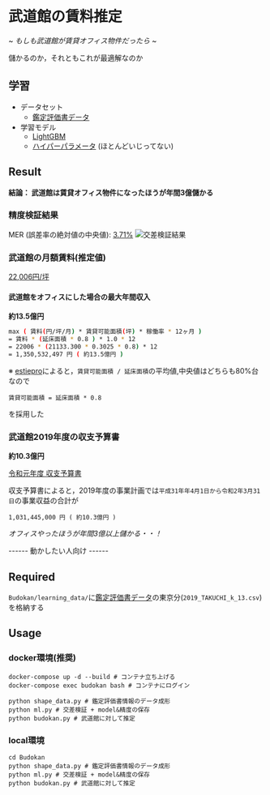 # 武道館の賃料推定

~ *もしも武道館が賃貸オフィス物件だったら* ~

儲かるのか，それともこれが最適解なのか

## 学習

* データセット
    * [鑑定評価書データ](https://www.land.mlit.go.jp/landPrice/CSVDownloadServlet)
* 学習モデル
    * [LightGBM](https://lightgbm.readthedocs.io/en/latest/)
    * [ハイパーパラメータ](https://github.com/mynkit/Budokan_Rent_Estimate/blob/master/Budokan/accuracy/result.json) (ほとんどいじってない)

## Result

**結論： 武道館は賃貸オフィス物件になったほうが年間3億儲かる**

### 精度検証結果

MER (誤差率の絶対値の中央値): [3.71%](https://github.com/mynkit/Budokan_Rent_Estimate/blob/master/Budokan/accuracy/result.json)
![交差検証結果](https://github.com/mynkit/Budokan_Rent_Estimate/blob/master/Budokan/accuracy/accuracy.png)

### 武道館の月額賃料(推定値)

[22,006円/坪](https://github.com/mynkit/Budokan_Rent_Estimate/blob/master/Budokan/result/budokan_rent_tsubo.json)

#### 武道館をオフィスにした場合の最大年間収入

**約13.5億円**

```sh
max ( 賃料(円/坪/月) * 賃貸可能面積(坪) * 稼働率 * 12ヶ月 )
= 賃料 * (延床面積 * 0.8 ) * 1.0 * 12
= 22006 * (21133.300 * 0.3025 * 0.8) * 12
= 1,350,532,497 円 ( 約13.5億円 )
```

※ [estiepro](https://pro.estie.jp/)によると，`賃貸可能面積 / 延床面積`の平均値,中央値はどちらも80%台なので
```
賃貸可能面積 = 延床面積 * 0.8
```
を採用した

### 武道館2019年度の収支予算書

**約10.3億円**

[令和元年度 収支予算書](https://www.nipponbudokan.or.jp/pdf/about/R01yosan.pdf)

収支予算書によると，2019年度の事業計画では`平成31年年4月1日から令和2年3月31日`の事業収益の合計が

```
1,031,445,000 円 ( 約10.3億円 )
```

*オフィスやったほうが年間3億以上儲かる・・！*

------ 動かしたい人向け ------

## Required

`Budokan/learning_data/`に[鑑定評価書データ](https://www.land.mlit.go.jp/landPrice/CSVDownloadServlet)の東京分(`2019_TAKUCHI_k_13.csv`)を格納する

## Usage

### docker環境(推奨)

```shell
docker-compose up -d --build # コンテナ立ち上げる
docker-compose exec budokan bash # コンテナにログイン

python shape_data.py # 鑑定評価書情報のデータ成形
python ml.py # 交差検証 + model&精度の保存
python budokan.py # 武道館に対して推定
```

### local環境

```shell
cd Budokan
python shape_data.py # 鑑定評価書情報のデータ成形
python ml.py # 交差検証 + model&精度の保存
python budokan.py # 武道館に対して推定
```